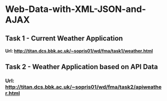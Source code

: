 # Web-Data-with-XML-JSON-and-AJAX
## Task 1 - Current Weather Application 
#### Url: http://titan.dcs.bbk.ac.uk/~sopris01/wd/fma/task1/weather.html
## Task 2 - Weather Application based on API Data
### Url: http://titan.dcs.bbk.ac.uk/~sopris01/wd/fma/task2/apiweather.html
